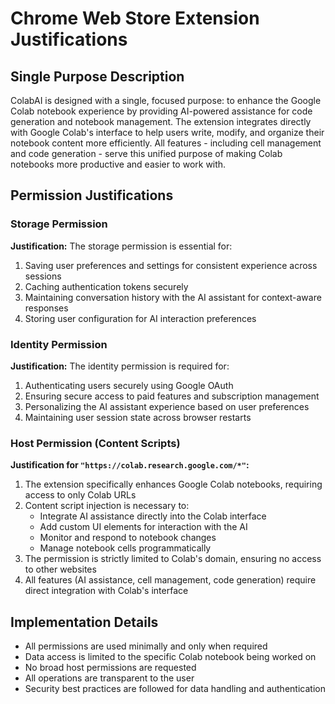 # Chrome Web Store Extension Justifications

## Single Purpose Description
ColabAI is designed with a single, focused purpose: to enhance the Google Colab notebook experience by providing AI-powered assistance for code generation and notebook management. The extension integrates directly with Google Colab's interface to help users write, modify, and organize their notebook content more efficiently. All features - including cell management and code generation - serve this unified purpose of making Colab notebooks more productive and easier to work with.

## Permission Justifications

### Storage Permission
**Justification:** The storage permission is essential for:
1. Saving user preferences and settings for consistent experience across sessions
2. Caching authentication tokens securely
3. Maintaining conversation history with the AI assistant for context-aware responses
4. Storing user configuration for AI interaction preferences

### Identity Permission
**Justification:** The identity permission is required for:
1. Authenticating users securely using Google OAuth
2. Ensuring secure access to paid features and subscription management
3. Personalizing the AI assistant experience based on user preferences
4. Maintaining user session state across browser restarts

### Host Permission (Content Scripts)
**Justification for `"https://colab.research.google.com/*"`:**
1. The extension specifically enhances Google Colab notebooks, requiring access to only Colab URLs
2. Content script injection is necessary to:
   - Integrate AI assistance directly into the Colab interface
   - Add custom UI elements for interaction with the AI
   - Monitor and respond to notebook changes
   - Manage notebook cells programmatically
3. The permission is strictly limited to Colab's domain, ensuring no access to other websites
4. All features (AI assistance, cell management, code generation) require direct integration with Colab's interface

## Implementation Details
- All permissions are used minimally and only when required
- Data access is limited to the specific Colab notebook being worked on
- No broad host permissions are requested
- All operations are transparent to the user
- Security best practices are followed for data handling and authentication
